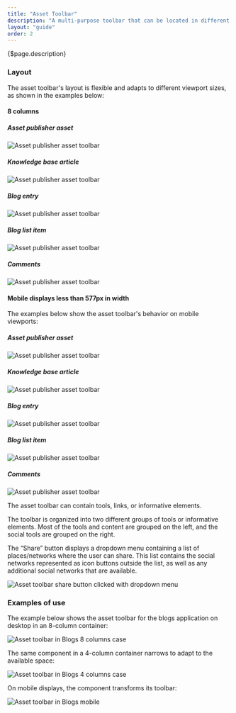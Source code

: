 ```yaml
---
title: "Asset Toolbar"
description: "A multi-purpose toolbar that can be located in different types of asset visualizations."
layout: "guide"
order: 2
---
```


<div class="page-description">{$page.description}</div>

### Layout
The asset toolbar's layout is flexible and adapts to different viewport sizes, as shown in the examples below:

#### 8 columns

##### Asset publisher asset

![Asset publisher asset toolbar](../../../images/sites/AssetToolbarAssetPublisher.jpg)

##### Knowledge base article

![Asset publisher asset toolbar](../../../images/sites/AssetToolbarKnowledgeBase.jpg)

##### Blog entry

![Asset publisher asset toolbar](../../../images/sites/AssetToolbarBlog.jpg)

##### Blog list item

![Asset publisher asset toolbar](../../../images/sites/AssetToolbarBlogList.jpg)

##### Comments

![Asset publisher asset toolbar](../../../images/sites/AssetToolbarComments.jpg)

#### Mobile displays less than 577px in width

The examples below show the asset toolbar's behavior on mobile viewports:

##### Asset publisher asset

![Asset publisher asset toolbar](../../../images/sites/AssetToolbarAssetPublisherM.jpg)

##### Knowledge base article

![Asset publisher asset toolbar](../../../images/sites/AssetToolbarKnowledgeBaseM.jpg)

##### Blog entry

![Asset publisher asset toolbar](../../../images/sites/AssetToolbarBlogM.jpg)

##### Blog list item

![Asset publisher asset toolbar](../../../images/sites/AssetToolbarBlogListM.jpg)

##### Comments

![Asset publisher asset toolbar](../../../images/sites/AssetToolbarCommentsM.jpg)

The asset toolbar can contain tools, links, or informative elements. 

The toolbar is organized into two different groups of tools or informative elements. Most of the tools and content are grouped on the left, and the social tools are grouped on the right.

The “Share” button displays a dropdown menu containing a list of places/networks where the user can share. This list contains the social networks represented as icon buttons outside the list, as well as any additional social networks that are available.

![Asset toolbar share button clicked with dropdown menu](../../../images/sites/AssetToolbarBlogExample.jpg)

### Examples of use

The example below shows the asset toolbar for the blogs application on desktop in an 8-column container:

![Asset toolbar in Blogs 8 columns case](../../../images/sites/AssetToolbarBlogAdtExample.jpg)

The same component in a 4-column container narrows to adapt to the available space:

![Asset toolbar in Blogs 4 columns case](../../../images/sites/AssetToolbarBlogAdtResize.jpg)

On mobile displays, the component transforms its toolbar:

![Asset toolbar in Blogs mobile](../../../images/sites/AssetToolbarBlogAdtM.jpg)

